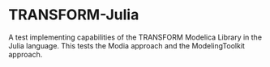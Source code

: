 # TRANSFORM-Julia

A test implementing capabilities of the TRANSFORM Modelica Library in the Julia language. This tests the Modia approach and the ModelingToolkit approach.
